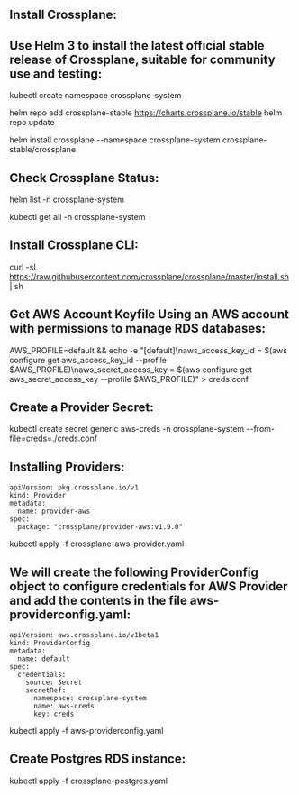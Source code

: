 Install Crossplane:
-------------------

Use Helm 3 to install the latest official stable release of Crossplane, suitable for community use and testing:
-------------------------------------------------------------------------------------------------------

kubectl create namespace crossplane-system

helm repo add crossplane-stable https://charts.crossplane.io/stable
helm repo update

helm install crossplane --namespace crossplane-system crossplane-stable/crossplane


Check Crossplane Status:
-------------------------

helm list -n crossplane-system

kubectl get all -n crossplane-system



Install Crossplane CLI:
-----------------------

curl -sL https://raw.githubusercontent.com/crossplane/crossplane/master/install.sh | sh


Get AWS Account Keyfile
Using an AWS account with permissions to manage RDS databases:
---------------------------------------------------------------

AWS_PROFILE=default && echo -e "[default]\naws_access_key_id = $(aws configure get aws_access_key_id --profile $AWS_PROFILE)\naws_secret_access_key = $(aws configure get aws_secret_access_key --profile $AWS_PROFILE)" > creds.conf


Create a Provider Secret:
---------------------------

kubectl create secret generic aws-creds -n crossplane-system --from-file=creds=./creds.conf


Installing Providers:
------------------------
```
apiVersion: pkg.crossplane.io/v1
kind: Provider
metadata:
  name: provider-aws
spec:
  package: "crossplane/provider-aws:v1.9.0"
```

kubectl apply -f crossplane-aws-provider.yaml


We will create the following ProviderConfig object to configure credentials for AWS Provider and add the contents in the file aws-providerconfig.yaml:
-----------------------------------------------------------------------------------------------------

```
apiVersion: aws.crossplane.io/v1beta1
kind: ProviderConfig
metadata:
  name: default
spec:
  credentials:
    source: Secret
    secretRef:
      namespace: crossplane-system
      name: aws-creds
      key: creds
```

kubectl apply -f aws-providerconfig.yaml


Create Postgres RDS instance:
-----------------------------

kubectl apply -f crossplane-postgres.yaml